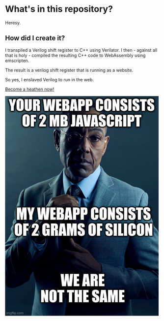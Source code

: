 # What's in this repository?
Heresy.

## How did I create it?
I transpiled a Verilog shift register to C++ using Verilator. 
I then - against all that is holy - compiled the resulting C++ code to WebAssembly using emscripten.

The result is a verilog shift register that is running as a website.

So yes, I enslaved Verilog to run in the web.

[Become a heathen now!](https://mindar.github.io/TheProgrammingGodsAreCrying/)

![meme](meme.jpg)